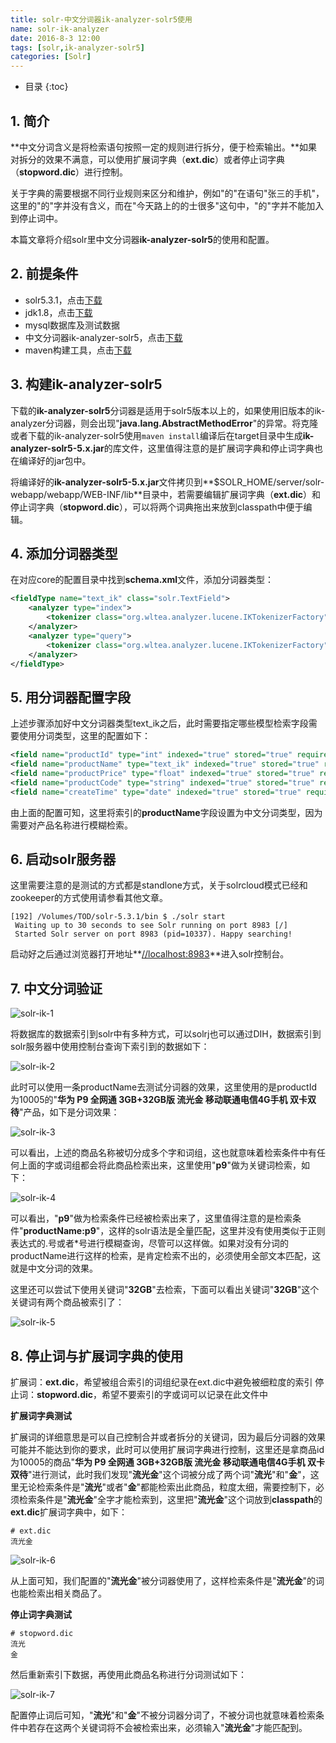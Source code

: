 ```yaml
---
title: solr-中文分词器ik-analyzer-solr5使用
name: solr-ik-analyzer
date: 2016-8-3 12:00
tags: [solr,ik-analyzer-solr5]
categories: [Solr]
---
```


* 目录
{:toc}

## 1. 简介

**中文分词含义是将检索语句按照一定的规则进行拆分，便于检索输出。**如果对拆分的效果不满意，可以使用扩展词字典（**ext.dic**）或者停止词字典（**stopword.dic**）进行控制。

关于字典的需要根据不同行业规则来区分和维护，例如"的"在语句"张三的手机"，这里的"的"字并没有含义，而在"今天路上的的士很多"这句中，"的"字并不能加入到停止词中。

本篇文章将介绍solr里中文分词器**ik-analyzer-solr5**的使用和配置。

## 2. 前提条件

* solr5.3.1，点击[下载](//archive.apache.org/dist/lucene/solr/5.3.1/solr-5.3.1.zip)
* jdk1.8，点击[下载](//www.oracle.com/technetwork/java/javase/downloads/jdk8-downloads-2133151.html)
* mysql数据库及测试数据
* 中文分词器ik-analyzer-solr5，点击[下载](//github.com/wangjunneil/ik-analyzer-solr5)
* maven构建工具，点击[下载](//maven.apache.org/download.cgi)

## 3. 构建ik-analyzer-solr5

下载的**ik-analyzer-solr5**分词器是适用于solr5版本以上的，如果使用旧版本的ik-analyzer分词器，则会出现"**java.lang.AbstractMethodError**"的异常。将克隆或者下载的ik-analyzer-solr5使用`maven install`编译后在target目录中生成**ik-analyzer-solr5-5.x.jar**的库文件，这里值得注意的是扩展词字典和停止词字典也在编译好的jar包中。

将编译好的**ik-analyzer-solr5-5.x.jar**文件拷贝到**$SOLR_HOME/server/solr-webapp/webapp/WEB-INF/lib**目录中，若需要编辑扩展词字典（**ext.dic**）和停止词字典（**stopword.dic**），可以将两个词典拖出来放到classpath中便于编辑。

## 4. 添加分词器类型

在对应core的配置目录中找到**schema.xml**文件，添加分词器类型：

```xml
<fieldType name="text_ik" class="solr.TextField">
    <analyzer type="index">
        <tokenizer class="org.wltea.analyzer.lucene.IKTokenizerFactory" useSmart="false" />
    </analyzer>
    <analyzer type="query">
        <tokenizer class="org.wltea.analyzer.lucene.IKTokenizerFactory" useSmart="true" />
    </analyzer>
</fieldType>
```

## 5. 用分词器配置字段

上述步骤添加好中文分词器类型text_ik之后，此时需要指定哪些模型检索字段需要使用分词类型，这里的配置如下：

```xml
<field name="productId" type="int" indexed="true" stored="true" required="true" multiValued="false" />
<field name="productName" type="text_ik" indexed="true" stored="true" required="true" multiValued="false" termVectors="true" />
<field name="productPrice" type="float" indexed="true" stored="true" required="true" multiValued="false" />
<field name="productCode" type="string" indexed="true" stored="true" required="true" multiValued="false" termVectors="true" />
<field name="createTime" type="date" indexed="true" stored="true" required="true" multiValued="false" />
```

由上面的配置可知，这里将索引的**productName**字段设置为中文分词类型，因为需要对产品名称进行模糊检索。

## 6. 启动solr服务器

这里需要注意的是测试的方式都是standlone方式，关于solrcloud模式已经和zookeeper的方式使用请参看其他文章。

```
[192] /Volumes/TOD/solr-5.3.1/bin $ ./solr start
 Waiting up to 30 seconds to see Solr running on port 8983 [/]
 Started Solr server on port 8983 (pid=10337). Happy searching!
```

启动好之后通过浏览器打开地址**[//localhost:8983](//localhost:8983)**进入solr控制台。

## 7. 中文分词验证

![solr-ik-1](//vinnycc.oss-cn-shanghai.aliyuncs.com/20190322/solr-ik-1.png)

将数据库的数据索引到solr中有多种方式，可以solrj也可以通过DIH，数据索引到solr服务器中使用控制台查询下索引到的数据如下：

![solr-ik-2](//vinnycc.oss-cn-shanghai.aliyuncs.com/20190322/solr-ik-2.png)

此时可以使用一条productName去测试分词器的效果，这里使用的是productId为10005的"**华为 P9 全网通 3GB+32GB版 流光金 移动联通电信4G手机 双卡双待**"产品，如下是分词效果：

![solr-ik-3](//vinnycc.oss-cn-shanghai.aliyuncs.com/20190322/solr-ik-3.png)

可以看出，上述的商品名称被切分成多个字和词组，这也就意味着检索条件中有任何上面的字或词组都会将此商品检索出来，这里使用"**p9**"做为关键词检索，如下：

![solr-ik-4](//vinnycc.oss-cn-shanghai.aliyuncs.com/20190322/solr-ik-4.png)

可以看出，"**p9**"做为检索条件已经被检索出来了，这里值得注意的是检索条件"**productName:p9**"，这样的solr语法是全量匹配，这里并没有使用类似于正则表达式的.号或者*号进行模糊查询，尽管可以这样做。如果对没有分词的productName进行这样的检索，是肯定检索不出的，必须使用全部文本匹配，这就是中文分词的效果。

这里还可以尝试下使用关键词"**32GB**"去检索，下面可以看出关键词"**32GB**"这个关键词有两个商品被索引了：

![solr-ik-5](//vinnycc.oss-cn-shanghai.aliyuncs.com/20190322/solr-ik-5.png)

## 8. 停止词与扩展词字典的使用

扩展词：**ext.dic**，希望被组合索引的词组纪录在ext.dic中避免被细粒度的索引
停止词：**stopword.dic**，希望不要索引的字或词可以记录在此文件中

**扩展词字典测试**

扩展词的详细意思是可以自己控制合并或者拆分的关键词，因为最后分词器的效果可能并不能达到你的要求，此时可以使用扩展词字典进行控制，这里还是拿商品id为10005的商品"**华为 P9 全网通 3GB+32GB版 流光金 移动联通电信4G手机 双卡双待**"进行测试，此时我们发现"**流光金**"这个词被分成了两个词"**流光**"和"**金**"，这里无论检索条件是"**流光**"或者"**金**"都能检索出此商品，粒度太细，需要控制下，必须检索条件是"**流光金**"全字才能检索到，这里把"**流光金**"这个词放到**classpath**的**ext.dic**扩展词字典中，如下：

```
# ext.dic
流光金
```

![solr-ik-6](//vinnycc.oss-cn-shanghai.aliyuncs.com/20190322/solr-ik-6.png)

从上面可知，我们配置的"**流光金**"被分词器使用了，这样检索条件是"**流光金**"的词也能检索出相关商品了。

**停止词字典测试**

```
# stopword.dic
流光
金
```

然后重新索引下数据，再使用此商品名称进行分词测试如下：

![solr-ik-7](//vinnycc.oss-cn-shanghai.aliyuncs.com/20190322/solr-ik-7.png)

配置停止词后可知，"**流光**"和"**金**"不被分词器分词了，不被分词也就意味着检索条件中若存在这两个关键词将不会被检索出来，必须输入"**流光金**"才能匹配到。
